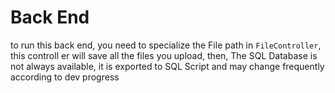 # Back End

to run this back end, you need to specialize the File path in `FileController`, this controll er will save all the files you upload, then, The SQL Database is not always available, it is exported to SQL Script and may change frequently according to dev progress